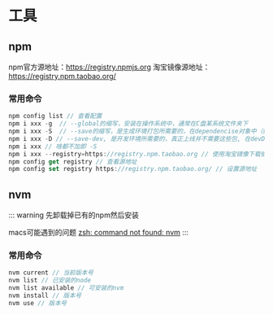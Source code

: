 # 工具

## npm
npm官方源地址：https://registry.npmjs.org
淘宝镜像源地址：https://registry.npm.taobao.org/
### 常用命令
``` js
npm config list // 查看配置
npm i xxx -g  // --global的缩写，安装在操作系统中，通常在C盘某系统文件夹下
npm i xxx -S  // --save的缩写，是生成环境打包所需要的，在dependencise对象中（如elementUI，vant）
npm i xxx -D // --save-dev, 是开发环境所需要的，真正上线并不需要这些包, 在devDependencise对象中（如webpack，各种plugins）
npm i xxx // 啥都不加即 -S
npm i xxx --registry=https://registry.npm.taobao.org // 使用淘宝镜像下载依赖
npm config get registry // 查看源地址
npm config set registry https://registry.npm.taobao.org/ // 设置源地址

```
## nvm
::: warning
先卸载掉已有的npm然后安装

macs可能遇到的问题 [zsh: command not found: nvm](https://blog.csdn.net/zm_miner/article/details/124850215)
:::
### 常用命令
``` js
nvm current // 当前版本号
nvm list // 已安装的node
nvm list available // 可安装的nvm
nvm install // 版本号
nvm use // 版本号
```


